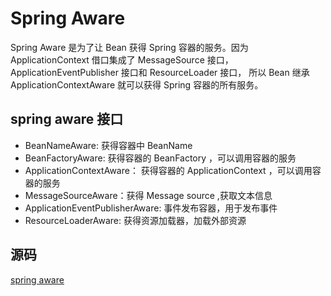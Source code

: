 # Spring Aware

Spring Aware 是为了让 Bean 获得 Spring 容器的服务。因为 ApplicationContext 借口集成了 MessageSource 接口，ApplicationEventPublisher 接口和 ResourceLoader 接口，
所以 Bean 继承 ApplicationContextAware 就可以获得 Spring 容器的所有服务。

## spring aware 接口

+ BeanNameAware: 获得容器中 BeanName 
+ BeanFactoryAware: 获得容器的 BeanFactory ，可以调用容器的服务
+ ApplicationContextAware： 获得容器的 ApplicationContext ，可以调用容器的服务
+ MessageSourceAware：获得 Message source ,获取文本信息
+ ApplicationEventPublisherAware: 事件发布容器，用于发布事件
+ ResourceLoaderAware: 获得资源加载器，加载外部资源

## 源码
[ spring aware ](..\spring-advance\src\main\java\com\xc\spring\advance\awar)